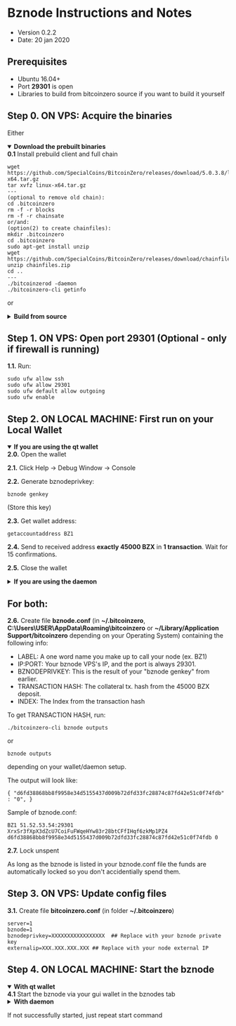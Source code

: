 # Bznode Instructions and Notes

- Version 0.2.2
- Date: 20 jan 2020

## Prerequisites

- Ubuntu 16.04+
- Port **29301** is open
- Libraries to build from bitcoinzero source if you want to build it yourself

## Step 0. ON VPS: Acquire the binaries

Either

<details open>
<summary><strong>Download the prebuilt binaries</strong></summary>
<strong>0.1</strong> Install prebuild client and full chain

    wget https://github.com/SpecialCoins/BitcoinZero/releases/download/5.0.3.8/linux-x64.tar.gz
    tar xvfz linux-x64.tar.gz
    ---
    (optional to remove old chain):
    cd .bitcoinzero
    rm -f -r blocks
    rm -f -r chainsate
	or/and:
	(option(2) to create chainfiles):
	mkdir .bitcoinzero
	cd .bitcoinzero
	sudo apt-get install unzip
	wget https://github.com/SpecialCoins/BitcoinZero/releases/download/chainfiles/chainfiles.zip
	unzip chainfiles.zip
	cd ..
	---
    ./bitcoinzerod -daemon
    ./bitcoinzero-cli getinfo

</details>

or

<details>
<summary><strong>Build from source</strong></summary>
<strong>0.1.</strong>  Check out from source:

    git clone https://github.com/BitcoinZeroOfficial/bitcoinzero/

<strong>0.2.</strong> See [README.md](README.md) for instructions on building.

</details>

## Step 1. ON VPS: Open port 29301 (Optional - only if firewall is running)

**1.1.** Run:

    sudo ufw allow ssh
    sudo ufw allow 29301
    sudo ufw default allow outgoing
    sudo ufw enable

## Step 2. ON LOCAL MACHINE: First run on your Local Wallet

<details open>
<summary><strong>If you are using the qt wallet</strong></summary>
<strong>2.0.</strong>  Open the wallet

<strong>2.1.</strong> Click Help -> Debug Window -> Console

<strong>2.2.</strong> Generate bznodeprivkey:

    bznode genkey

(Store this key)

<strong>2.3.</strong> Get wallet address:

    getaccountaddress BZ1

<strong>2.4.</strong> Send to received address <strong>exactly 45000 BZX</strong> in <strong>1 transaction</strong>. Wait for 15 confirmations.

<strong>2.5.</strong> Close the wallet

</details>

<details>
<summary><strong>If you are using the daemon</strong></summary>
<strong>2.0.</strong>  Go to the checked out folder or where you extracted the binaries

    cd bitcoinzero/src

<strong>2.1.</strong> Start daemon:

    ./bitcoinzerod -daemon -server

<strong>2.2.</strong> Generate bznodeprivkey:

    ./bitcoinzero-cli bznode genkey

(Store this key)

<strong>2.3.</strong> Get wallet address:

    ./bitcoinzero-cli getaccountaddress BZ1

<strong>2.4.</strong> Send to received address <strong>exactly 45000 BZX</strong> in <strong>1 transaction</strong>. Wait for 15 confirmations.

<strong>2.5.</strong> Stop daemon:

    ./bitcoinzero-cli stop

</details>

## For both:

**2.6.** Create file **bznode.conf** (in **~/.bitcoinzero**, **C:\Users\USER\AppData\Roaming\bitcoinzero** or **~/Library/Application Support/bitcoinzero** depending on your Operating System) containing the following info:

- LABEL: A one word name you make up to call your node (ex. BZ1)
- IP:PORT: Your bznode VPS's IP, and the port is always 29301.
- BZNODEPRIVKEY: This is the result of your "bznode genkey" from earlier.
- TRANSACTION HASH: The collateral tx. hash from the 45000 BZX deposit.
- INDEX: The Index from the transaction hash

To get TRANSACTION HASH, run:

```
./bitcoinzero-cli bznode outputs
```

or

```
bznode outputs
```

depending on your wallet/daemon setup.

The output will look like:

    { "d6fd38868bb8f9958e34d5155437d009b72dfd33fc28874c87fd42e51c0f74fdb" : "0", }

Sample of bznode.conf:

    BZ1 51.52.53.54:29301 XrxSr3fXpX3dZcU7CoiFuFWqeHYw83r28btCFfIHqf6zkMp1PZ4 d6fd38868bb8f9958e34d5155437d009b72dfd33fc28874c87fd42e51c0f74fdb 0

**2.7.** Lock unspent

As long as the bznode is listed in your bznode.conf file the funds are automatically locked so you don't accidentially spend them.

## Step 3. ON VPS: Update config files

**3.1.** Create file **bitcoinzero.conf** (in folder **~/.bitcoinzero**)

    server=1
    bznode=1
    bznodeprivkey=XXXXXXXXXXXXXXXXX  ## Replace with your bznode private key
    externalip=XXX.XXX.XXX.XXX ## Replace with your node external IP

## Step 4. ON LOCAL MACHINE: Start the bznode

<details open>
<summary><strong>With qt wallet</strong></summary>
<strong>4.1</strong> Start the bznode via your gui wallet in the bznodes tab
</details>

<details>
<summary><strong>With daemon</strong></summary>
<strong>4.1</strong> Start bznode:

    ./bitcoinzero-cli bznode start-alias <LABEL>

For example:

    ./bitcoinzero-cli bznode start-alias BZ1

<strong>4.2</strong> To check node status:

    ./bitcoinzero-cli bznode debug

</details>

If not successfully started, just repeat start command
